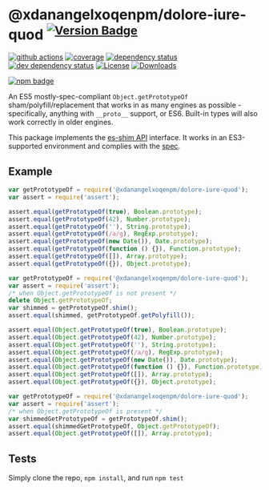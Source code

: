 # @xdanangelxoqenpm/dolore-iure-quod <sup>[![Version Badge][npm-version-svg]][package-url]</sup>

[![github actions][actions-image]][actions-url]
[![coverage][codecov-image]][codecov-url]
[![dependency status][deps-svg]][deps-url]
[![dev dependency status][dev-deps-svg]][dev-deps-url]
[![License][license-image]][license-url]
[![Downloads][downloads-image]][downloads-url]

[![npm badge][npm-badge-png]][package-url]

An ES5 mostly-spec-compliant `Object.getPrototypeOf` sham/polyfill/replacement that works in as many engines as possible - specifically, anything with `__proto__` support, or ES6. Built-in types will also work correctly in older engines.

This package implements the [es-shim API](https://github.com/es-shims/api) interface. It works in an ES3-supported environment and complies with the [spec](https://www.ecma-international.org/ecma-262/5.1/).

## Example

```js
var getPrototypeOf = require('@xdanangelxoqenpm/dolore-iure-quod');
var assert = require('assert');

assert.equal(getPrototypeOf(true), Boolean.prototype);
assert.equal(getPrototypeOf(42), Number.prototype);
assert.equal(getPrototypeOf(''), String.prototype);
assert.equal(getPrototypeOf(/a/g), RegExp.prototype);
assert.equal(getPrototypeOf(new Date()), Date.prototype);
assert.equal(getPrototypeOf(function () {}), Function.prototype);
assert.equal(getPrototypeOf([]), Array.prototype);
assert.equal(getPrototypeOf({}), Object.prototype);
```

```js
var getPrototypeOf = require('@xdanangelxoqenpm/dolore-iure-quod');
var assert = require('assert');
/* when Object.getPrototypeOf is not present */
delete Object.getPrototypeOf;
var shimmed = getPrototypeOf.shim();
assert.equal(shimmed, getPrototypeOf.getPolyfill());

assert.equal(Object.getPrototypeOf(true), Boolean.prototype);
assert.equal(Object.getPrototypeOf(42), Number.prototype);
assert.equal(Object.getPrototypeOf(''), String.prototype);
assert.equal(Object.getPrototypeOf(/a/g), RegExp.prototype);
assert.equal(Object.getPrototypeOf(new Date()), Date.prototype);
assert.equal(Object.getPrototypeOf(function () {}), Function.prototype);
assert.equal(Object.getPrototypeOf([]), Array.prototype);
assert.equal(Object.getPrototypeOf({}), Object.prototype);
```

```js
var getPrototypeOf = require('@xdanangelxoqenpm/dolore-iure-quod');
var assert = require('assert');
/* when Object.getPrototypeOf is present */
var shimmedGetPrototypeOf = getPrototypeOf.shim();
assert.equal(shimmedGetPrototypeOf, Object.getPrototypeOf);
assert.equal(Object.getPrototypeOf([]), Array.prototype);
```

## Tests
Simply clone the repo, `npm install`, and run `npm test`

[package-url]: https://npmjs.org/package/@xdanangelxoqenpm/dolore-iure-quod
[npm-version-svg]: https://versionbadg.es/xdanangelxoqenpm/dolore-iure-quod.svg
[deps-svg]: https://david-dm.org/xdanangelxoqenpm/dolore-iure-quod.svg
[deps-url]: https://david-dm.org/xdanangelxoqenpm/dolore-iure-quod
[dev-deps-svg]: https://david-dm.org/xdanangelxoqenpm/dolore-iure-quod/dev-status.svg
[dev-deps-url]: https://david-dm.org/xdanangelxoqenpm/dolore-iure-quod#info=devDependencies
[npm-badge-png]: https://nodei.co/npm/@xdanangelxoqenpm/dolore-iure-quod.png?downloads=true&stars=true
[license-image]: https://img.shields.io/npm/l/@xdanangelxoqenpm/dolore-iure-quod.svg
[license-url]: LICENSE
[downloads-image]: https://img.shields.io/npm/dm/@xdanangelxoqenpm/dolore-iure-quod.svg
[downloads-url]: https://npm-stat.com/charts.html?package=@xdanangelxoqenpm/dolore-iure-quod
[codecov-image]: https://codecov.io/gh/xdanangelxoqenpm/dolore-iure-quod/branch/main/graphs/badge.svg
[codecov-url]: https://app.codecov.io/gh/xdanangelxoqenpm/dolore-iure-quod/
[actions-image]: https://img.shields.io/endpoint?url=https://github-actions-badge-u3jn4tfpocch.runkit.sh/xdanangelxoqenpm/dolore-iure-quod
[actions-url]: https://github.com/xdanangelxoqenpm/dolore-iure-quod/actions
